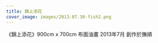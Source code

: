 ```yaml
---
title: 錦上添花
cover_image: images/2013.07.30-fish2.png
---
```


《錦上添花》900cm x 700cm 布面油畫 2013年7月 創作於撫順
